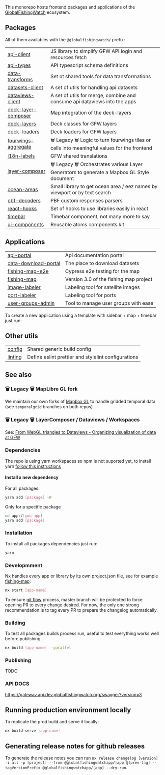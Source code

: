 This monorepo hosts frontend packages and applications of the <a href="https://globalfishingwatch.org/map">GlobalFishingWatch</a> ecosystem.

## Packages

All of them availables with the `@globalfishingwatch/` prefix:

|                                                 |                                                                                             |
| ----------------------------------------------- | ------------------------------------------------------------------------------------------- |
| [api-client](libs/api-client)                   | JS library to simplify GFW API login and resources fetch                                    |
| [api-types](libs/api-types)                     | API typescript schema definitions                                                           |
| [data-transforms](libs/data-transforms)         | Set ot shared tools for data transformations                                                |
| [datasets-client](libs/datasets-client)         | A set of utils for handling api datasets                                                    |
| [dataviews-client](libs/dataviews-client)       | A set of utils for merge, combine and consume api dataviews into the apps                   |
| [deck-layer-composer](libs/deck-layer-composer) | Map integration of the deck-layers                                                          |
| [deck-layers](libs/deck-layers)                 | Deck classes for GFW layers                                                                 |
| [deck-loaders](libs/deck-loaders)               | Deck loaders for GFW layers                                                                 |
| [fourwings-aggregate](libs/fourwings-aggregate) | 🗑️ Legacy 🗑️ Logic to turn fourwings tiles or cells into meaningful values for the frontend |
| [i18n-labels](libs/i18n-labels)                 | GFW shared translations                                                                     |
| [layer-composer](libs/layer-composer)           | 🗑️ Legacy 🗑️ Orchestrates various Layer Generators to generate a Mapbox GL Style document   |
| [ocean-areas](libs/ocean-areas)                 | Small library to get ocean area / eez names by viewport or by text search                   |
| [pbf-decoders](libs/pbf-decoders)               | PBF custom responses parsers                                                                |
| [react-hooks](libs/react-hooks)                 | Set of hooks to use libraries easily in react                                               |
| [timebar](libs/timebar)                         | Timebar component, not many more to say                                                     |
| [ui-components](libs/ui-components)             | Reusable atoms components kit                                                               |

## Applications

|                                                     |                                        |
| --------------------------------------------------- | -------------------------------------- |
| [api-portal](apps/api-portal)                       | Api documentation portal               |
| [data-download-portal](apps/data-download-portal)   | The place to download datasets         |
| [fishing-map-e2e](apps/fishing-map-e2e)             | Cypress e2e testing for the map        |
| [fishing-map](apps/fishing-map)                     | Version 3.0 of the fishing map project |
| [image-labeler](apps/image-labeler)                 | Labeling tool for satellite images     |
| [port-labeler](apps/port-labeler)                   | Labeling tool for ports                |
| [user-groups-admin](applications/user-groups-admin) | Tool to manage user groups with ease   |

To create a new application using a template with sidebar + map + timebar just run:

## Other utils

|                    |                                                     |
| ------------------ | --------------------------------------------------- |
| [config](config)   | Shared generic build config                         |
| [linting](linting) | Define eslint prettier and stylelint configurations |

## See also

### 🗑️ Legacy 🗑️ MapLibre GL fork

We maintain our own forks of <a href="https://github.com/GlobalFishingWatch/maplibre-gl-js/">Mapbox GL</a> to handle gridded temporal data (see `temporalgrid` branches on both repos)

### 🗑️ Legacy 🗑️ LayerComposer / Dataviews / Workspaces

See: <a href="https://docs.google.com/presentation/d/1LdxRbB491Rjf64C5VVF9oTWwWjFVnN5dzDf1uhxcHY4/edit?ts=5f031be2#slide=id.g807f22e76b_0_78">From WebGL triangles to Dataviews - Organizing visualization of data at GFW</a>

### Dependencies

The repo is using yarn workspaces so npm is not suported yet, to install yarn [follow this instructions](https://classic.yarnpkg.com/en/docs/install/)

#### Install a new dependency

For all packages:

```bash
yarn add [package] -W
```

Only for a specific package

```bash
cd apps/[you-app]
yarn add [package]
```

### Installation

To install all packages dependencies just run:

```bash
yarn
```

### Developmment

Nx handles every app or library by its own project.json file, see for example [fishing-map](https://github.com/GlobalFishingWatch/frontend/blob/develop/apps/fishing-map/project.json):

```bash
nx start [app-name]
```

To ensure [git flow](https://guides.github.com/introduction/flow/) process, master branch will be protected to force opening PR to every change desired.
For now, the only one strong recommendation is to tag every PR to prepare the changelog automatically.

### Building

To test all packages builds process run, useful to test everything works well before publishing.

```bash
nx build [app-name] --parallel
```

### Publishing

TODO

### API DOCS

https://gateway.api.dev.globalfishingwatch.org/swagger?version=3

## Running production environment locally

To replicate the prod build and serve it locally:

```bash
nx build-serve [app-name]
```

## Generating release notes for github releases

To generate the release notes you can run
`nx release changelog [version] -i all -p [project] --from @globalfishingwatchapp/[app]@[prev-tag] --tagVersionPrefix @globalfishingwatchapp/[app] --dry-run`.
